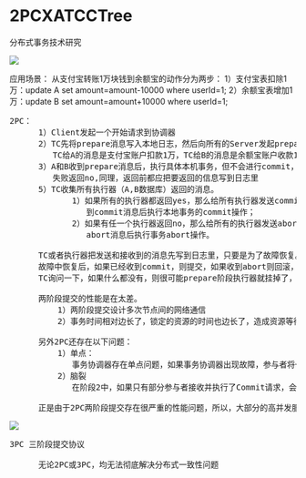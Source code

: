 # 2PCXATCCTree
分布式事务技术研究


![](https://i.imgur.com/bvXOS8b.png)

应用场景：
      从支付宝转账1万块钱到余额宝的动作分为两步：
      1）支付宝表扣除1万：update A set amount=amount-10000 where userId=1;
      2）余额宝表增加1万：update B set amount=amount+10000 where userId=1;

<pre>
2PC：
      1）Client发起一个开始请求到协调器
      2）TC先将prepare消息写入本地日志，然后向所有的Server发起prepare消息。
         TC给A的消息是支付宝账户扣款1万，TC给B的消息是余额宝账户收款1万。
      3）A和B收到prepare消息后，执行具体本机事务，但不会进行commit，如果成功返回yes,
         失败返回no,同理，返回前都应把要返回的信息写到日志里
      5）TC收集所有执行器（A,B数据库）返回的消息。
             1）如果所有的执行器都返回yes，那么给所有执行器发送commit消息，执行器收
                到commit消息后执行本地事务的commit操作；
             2）如果有任一个执行器返回no，那么给所有的执行器发送abort消息，执行器收到
                abort消息后执行事务abort操作。
      
      TC或者执行器把发送和接收到的消息先写到日志里，只要是为了故障恢复。如果某个执行器从
      故障中恢复后，如果已经收到commit，则提交，如果收到abort则回滚，如果是yes，则再向
      TC询问一下，如果什么都没有，则很可能prepare阶段执行器就挂掉了，因此需要回滚。

      两阶段提交的性能是在太差。
          1）两阶段提交设计多次节点间的网络通信
          2）事务时间相对边长了，锁定的资源的时间也边长了，造成资源等待时间增加很长。

      另外2PC还存在以下问题：
          1）单点：
             事务协调器存在单点问题，如果事务协调器出现故障，参与者将一直处于锁定状态
          2）脑裂
             在阶段2中，如果只有部分参与者接收并执行了Commit请求，会导致节点数据不一致。

      正是由于2PC两阶段提交存在很严重的性能问题，所以，大部分的高并发服务都避免适用2PC。
</pre>

![](https://i.imgur.com/CBvQzSy.png)

<pre>
3PC 三阶段提交协议

      无论2PC或3PC，均无法彻底解决分布式一致性问题
</pre>